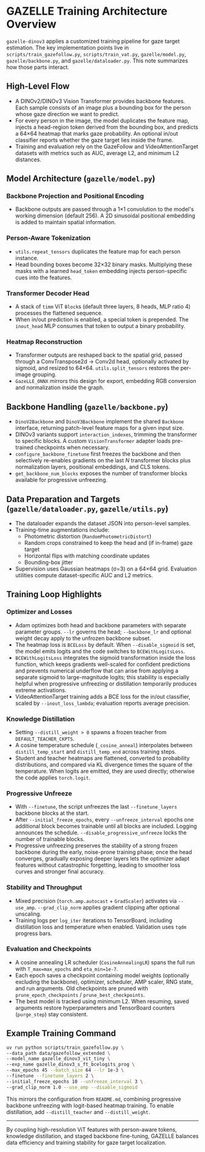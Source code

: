 # GAZELLE Training Architecture Overview

`gazelle-dinov3` applies a customized training pipeline for gaze target estimation. The key implementation points live in `scripts/train_gazefollow.py`, `scripts/train_vat.py`, `gazelle/model.py`, `gazelle/backbone.py`, and `gazelle/dataloader.py`. This note summarizes how those parts interact.

## High-Level Flow
- A DINOv2/DINOv3 Vision Transformer provides backbone features. Each sample consists of an image plus a bounding box for the person whose gaze direction we want to predict.
- For every person in the image, the model duplicates the feature map, injects a head-region token derived from the bounding box, and predicts a 64×64 heatmap that marks gaze probability. An optional in/out classifier reports whether the gaze target lies inside the frame.
- Training and evaluation rely on the GazeFollow and VideoAttentionTarget datasets with metrics such as AUC, average L2, and minimum L2 distances.

## Model Architecture (`gazelle/model.py`)

### Backbone Projection and Positional Encoding
- Backbone outputs are passed through a 1×1 convolution to the model's working dimension (default 256). A 2D sinusoidal positional embedding is added to maintain spatial information.

### Person-Aware Tokenization
- `utils.repeat_tensors` duplicates the feature map for each person instance.
- Head bounding boxes become 32×32 binary masks. Multiplying these masks with a learned `head_token` embedding injects person-specific cues into the features.

### Transformer Decoder Head
- A stack of `timm` ViT `Block`s (default three layers, 8 heads, MLP ratio 4) processes the flattened sequence.
- When in/out prediction is enabled, a special token is prepended. The `inout_head` MLP consumes that token to output a binary probability.

### Heatmap Reconstruction
- Transformer outputs are reshaped back to the spatial grid, passed through a ConvTranspose2d → Conv2d head, optionally activated by sigmoid, and resized to 64×64. `utils.split_tensors` restores the per-image grouping.
- `GazeLLE_ONNX` mirrors this design for export, embedding RGB conversion and normalization inside the graph.

## Backbone Handling (`gazelle/backbone.py`)
- `DinoV2Backbone` and `DinoV3Backbone` implement the shared `Backbone` interface, returning patch-level feature maps for a given input size.
- DINOv3 variants support `interaction_indexes`, trimming the transformer to specific blocks. A custom `VisionTransformer` adapter loads pre-trained checkpoints when necessary.
- `configure_backbone_finetune` first freezes the backbone and then selectively re-enables gradients on the last *N* transformer blocks plus normalization layers, positional embeddings, and CLS tokens.
- `get_backbone_num_blocks` exposes the number of transformer blocks available for progressive unfreezing.

## Data Preparation and Targets (`gazelle/dataloader.py`, `gazelle/utils.py`)
- The dataloader expands the dataset JSON into person-level samples.
- Training-time augmentations include:
  - Photometric distortion (`RandomPhotometricDistort`)
  - Random crops constrained to keep the head and (if in-frame) gaze target
  - Horizontal flips with matching coordinate updates
  - Bounding-box jitter
- Supervision uses Gaussian heatmaps (σ=3) on a 64×64 grid. Evaluation utilities compute dataset-specific AUC and L2 metrics.

## Training Loop Highlights

### Optimizer and Losses
- Adam optimizes both head and backbone parameters with separate parameter groups. `--lr` governs the head; `--backbone_lr` and optional weight decay apply to the unfrozen backbone subset.
- The heatmap loss is `BCELoss` by default. When `--disable_sigmoid` is set, the model emits logits and the code switches to `BCEWithLogitsLoss`.
- `BCEWithLogitsLoss` integrates the sigmoid transformation inside the loss function, which keeps gradients well-scaled for confident predictions and prevents numerical underflow that can arise from applying a separate sigmoid to large-magnitude logits; this stability is especially helpful when progressive unfreezing or distillation temporarily produces extreme activations.
- VideoAttentionTarget training adds a BCE loss for the in/out classifier, scaled by `--inout_loss_lambda`; evaluation reports average precision.

### Knowledge Distillation
- Setting `--distill_weight > 0` spawns a frozen teacher from `DEFAULT_TEACHER_CKPTS`.
- A cosine temperature schedule (`_cosine_anneal`) interpolates between `distill_temp_start` and `distill_temp_end` across training steps.
- Student and teacher heatmaps are flattened, converted to probability distributions, and compared via KL divergence times the square of the temperature. When logits are emitted, they are used directly; otherwise the code applies `torch.logit`.

### Progressive Unfreeze
- With `--finetune`, the script unfreezes the last `--finetune_layers` backbone blocks at the start.
- After `--initial_freeze_epochs`, every `--unfreeze_interval` epochs one additional block becomes trainable until all blocks are included. Logging announces the schedule. `--disable_progressive_unfreeze` locks the number of trainable blocks.
- Progressive unfreezing preserves the stability of a strong frozen backbone during the early, noise-prone training phase; once the head converges, gradually exposing deeper layers lets the optimizer adapt features without catastrophic forgetting, leading to smoother loss curves and stronger final accuracy.

### Stability and Throughput
- Mixed precision (`torch.amp.autocast` + `GradScaler`) activates via `--use_amp`. `--grad_clip_norm` applies gradient clipping after optional unscaling.
- Training logs per `log_iter` iterations to TensorBoard, including distillation loss and temperature when enabled. Validation uses `tqdm` progress bars.

### Evaluation and Checkpoints
- A cosine annealing LR scheduler (`CosineAnnealingLR`) spans the full run with `T_max=max_epochs` and `eta_min=1e-7`.
- Each epoch saves a checkpoint containing model weights (optionally excluding the backbone), optimizer, scheduler, AMP scaler, RNG state, and run arguments. Old checkpoints are pruned with `prune_epoch_checkpoints` / `prune_best_checkpoints`.
- The best model is tracked using minimum L2. When resuming, saved arguments restore hyperparameters and TensorBoard counters (`purge_step`) stay consistent.

## Example Training Command
```bash
uv run python scripts/train_gazefollow.py \
--data_path data/gazefollow_extended \
--model_name gazelle_dinov3_vit_tiny \
--exp_name gazelle_dinov3_s_ft_bcelogits_prog \
--max_epochs 45 --batch_size 64 --lr 1e-3 \
--finetune --finetune_layers 2 \
--initial_freeze_epochs 10 --unfreeze_interval 3 \
--grad_clip_norm 1.0 --use_amp --disable_sigmoid
```
This mirrors the configuration from `README.md`, combining progressive backbone unfreezing with logit-based heatmap training. To enable distillation, add `--distill_teacher` and `--distill_weight`.

---

By coupling high-resolution ViT features with person-aware tokens, knowledge distillation, and staged backbone fine-tuning, GAZELLE balances data efficiency and training stability for gaze target localization.
